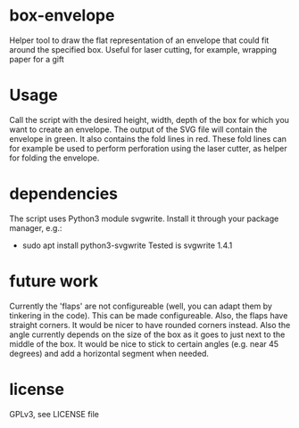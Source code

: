# box-envelope
Helper tool to draw the flat representation of an envelope that could fit around the specified box. Useful for laser cutting, for example, wrapping paper for a gift

# Usage
Call the script with the desired height, width, depth of the box for which you want to create an envelope.
The output of the SVG file will contain the envelope in green. It also contains the fold lines in red. These fold lines can for example be used to perform perforation using the laser cutter, as helper for folding the envelope.

# dependencies
The script uses Python3 module svgwrite. Install it through your package manager, e.g.:
- sudo apt install python3-svgwrite
Tested is svgwrite 1.4.1

# future work
Currently the 'flaps' are not configureable (well, you can adapt them by tinkering in the code). This can be made configureable. Also, the flaps have straight corners. It would be nicer to have rounded corners instead. Also the angle currently depends on the size of the box as it goes to just next to the middle of the box. It would be nice to stick to certain angles (e.g. near 45 degrees) and add a horizontal segment when needed.

# license
GPLv3, see LICENSE file